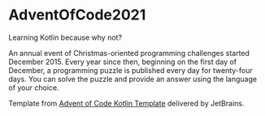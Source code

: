 # AdventOfCode2021

Learning Kotlin because why not?

An annual event of Christmas-oriented programming challenges started December 2015.
Every year since then, beginning on the first day of December, a programming puzzle is published every day for twenty-four days.
You can solve the puzzle and provide an answer using the language of your choice.

Template from [Advent of Code Kotlin Template][template] delivered by JetBrains.

[template]: https://github.com/kotlin-hands-on/advent-of-code-kotlin-template
[aoc]: https://adventofcode.com
